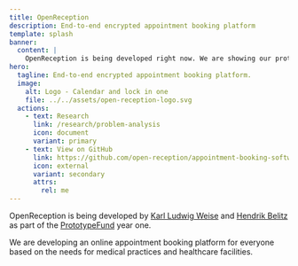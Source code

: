 ```yaml
---
title: OpenReception
description: End-to-end encrypted appointment booking platform
template: splash
banner:
  content: |
    OpenReception is being developed right now. We are showing our prototype at the <a href="https://www.prototypefund.de/" target="_blank" class="underline">PrototypeFund DemoDay</a> on November 28th 2025.
hero:
  tagline: End-to-end encrypted appointment booking platform.
  image:
    alt: Logo - Calendar and lock in one
    file: ../../assets/open-reception-logo.svg
  actions:
    - text: Research
      link: /research/problem-analysis
      icon: document
      variant: primary
    - text: View on GitHub
      link: https://github.com/open-reception/appointment-booking-software
      icon: external
      variant: secondary
      attrs:
        rel: me
---
```


OpenReception is being developed by [Karl Ludwig Weise](https://ludwigweise.de) and [Hendrik Belitz](https://innovation-through-understanding.de/) as part of the [PrototypeFund](https://prototypefund.de/) year one.

We are developing an online appointment booking platform for everyone based on the needs for medical practices and healthcare facilities.
